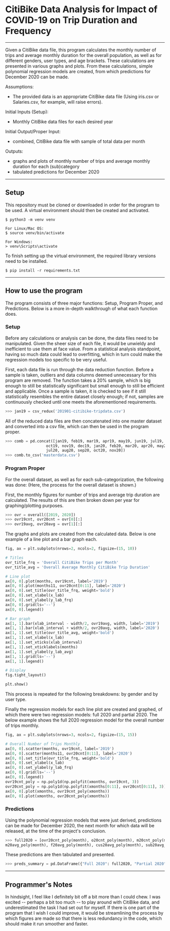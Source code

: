 # CitiBike Data Analysis for Impact of COVID-19 on Trip Duration and Frequency

---

Given a CitiBike data file, this program calculates the monthly number of trips and average monthly duration for the overall population, as well as for different genders, user types, and age brackets. These calculations are presented in various graphs and plots. From these calculations, simple polynomial regression models are created, from which predictions for December 2020 can be made.

Assumptions:
* The provided data is an appropriate CitiBike data file (Using iris.csv or Salaries.csv, for example, will raise errors).

Initial Inputs (Setup):
* Monthly CitiBike data files for each desired year

Initial Output/Proper Input:
* combined, CitiBike data file with sample of total data per month

Outputs:
* graphs and plots of monthly number of trips and average monthly duration for each (sub)category
* tabulated predictions for December 2020

---

## Setup

This repository must be cloned or downloaded in order for the program to be used.
A virtual environment should then be created and activated.

```
$ python3 -m venv venv
```

```
For Linux/Mac OS:
$ source venv/bin/activate

For Windows:
> venv\Scripts\activate
```

To finish setting up the virtual environment, the required library versions need to be installed.

```
$ pip install -r requirements.txt
```

---

## How to use the program

The program consists of three major functions: Setup, Program Proper, and Predictions. Below is a more in-depth walkthrough of what each function does.

### Setup

Before any calculations or analysis can be done, the data files need to be manipulated. Given the sheer size of each file, it would be unwieldy and inefficient to use them at face value. From a statistical analysis standpoint, having so much data could lead to overfitting, which in turn could make the regression models too specific to be very useful.

First, each data file is run through the data reduction function. Before a sample is taken, outliers and data columns deemed unnecessary for this program are removed. The function takes a 20% sample, which is big enough to still be statistically significant but small enough to still be efficient and applicable. Once a sample is taken, it is checked to see if it still statistically resembles the entire dataset closely enough; if not, samples are continuously checked until one meets the aforementioned requirements.

```python
>>> jan19 = csv_redux('201901-citibike-tripdata.csv')
```

All of the reduced data files are then concatenated into one master dataset and converted into a csv file, which can then be used in the program proper.

```python
>>> comb = pd.concat([jan19, feb19, mar19, apr19, may19, jun19, jul19, aug19, sep19,
                  oct19, nov19, dec19, jan20, feb20, mar20, apr20, may20, jun20,
                  jul20, aug20, sep20, oct20, nov20])
>>> comb.to_csv('masterdata.csv')
```

### Program Proper

For the overall dataset, as well as for each sub-categorization, the following was done: (Here, the process for the overall dataset is shown.)

First, the monthly figures for number of trips and average trip duration are calculated. The results of this are then broken down per year for graphing/plotting purposes.

```python
>>> ovr = overall([2019, 2020])
>>> ovr19cnt, ovr20cnt = ovr[0][:]
>>> ovr19avg, ovr20avg = ovr[1][:]
```

The graphs and plots are created from the calculated data. Below is one example of a line plot and a bar graph each.

```python
fig, ax = plt.subplots(nrows=2, ncols=2, figsize=(15, 10))

# Titles
ovr_title_frq = 'Overall CitiBike Trips per Month'
ovr_title_avg = 'Overall Average Monthly CitiBike Trip Duration'

# Line plot
ax[0, 0].plot(months, ovr19cnt, label='2019')
ax[0, 0].plot(months11, ovr20cnt[0:11], label='2020')
ax[0, 0].set_title(ovr_title_frq, weight='bold')
ax[0, 0].set_xlabel(x_lab)
ax[0, 0].set_ylabel(y_lab_frq)
ax[0, 0].grid(ls='--')
ax[0, 0].legend()

# Bar graph
ax[1, 1].bar(xlab_interval - width/2, ovr19avg, width, label='2019')
ax[1, 1].bar(xlab_interval + width/2, ovr20avg, width, label='2020')
ax[1, 1].set_title(ovr_title_avg, weight='bold')
ax[1, 1].set_xlabel(x_lab)
ax[1, 1].set_xticks(xlab_interval)
ax[1, 1].set_xticklabels(months)
ax[1, 1].set_ylabel(y_lab_avg)
ax[1, 1].grid(ls='--')
ax[1, 1].legend()

# Display
fig.tight_layout()

plt.show()
```

This process is repeated for the following breakdowns: by gender and by user type.

Finally the regression models for each line plot are created and graphed, of which there were two regression models: full 2020 and partial 2020. The below example shows the full 2020 regression model for the overall number of trips monthly.

```python
fig, ax = plt.subplots(nrows=3, ncols=2, figsize=(15, 15))

# Overall Number of Trips Monthly
ax[0, 0].scatter(months, ovr19cnt, label='2019')
ax[0, 0].scatter(months11, ovr20cnt[0:11], label='2020')
ax[0, 0].set_title(ovr_title_frq, weight='bold')
ax[0, 0].set_xlabel(x_lab)
ax[0, 0].set_ylabel(y_lab_frq)
ax[0, 0].grid(ls='--')
ax[0, 0].legend()
ovr19cnt_poly = np.poly1d(np.polyfit(xmonths, ovr19cnt, 3))
ovr20cnt_poly = np.poly1d(np.polyfit(xmonths[0:11], ovr20cnt[0:11], 3))
ax[0, 0].plot(xmonths, ovr19cnt_poly(xmonths))
ax[0, 0].plot(xmonths, ovr20cnt_poly(xmonths))
```

### Predictions

Using the polynomial regression models that were just derived, predictions can be made for December 2020, the next month for which data will be released, at the time of the project's conclusion.

```python
>>> full2020 = [ovr20cnt_poly(month), o20cnt_poly(month), m20cnt_poly(month), f20cnt_poly(month), cus20cnt_poly(month), sub20cnt_poly(month), ovr20avg_poly(month), o20avg_poly(month),
m20avg_poly(month), f20avg_poly(month), cus20avg_poly(month), sub20avg_poly(month)]
```

These predictions are then tabulated and presented.
```python
>>> preds_summary = pd.DataFrame({"Full 2020": full2020, "Partial 2020": part2020})
```

---

## Programmer's Notes

In hindsight, I feel like I definitely bit off a bit more than I could chew. I was
excited -- perhaps a bit too much -- to play around with CitiBike data, and underestimated
the task I had set out for myself. If there is one part of the program that I wish I
could improve, it would be streamlining the process by which figures are made so that
there is less redundancy in the code, which should make it run smoother and faster.
